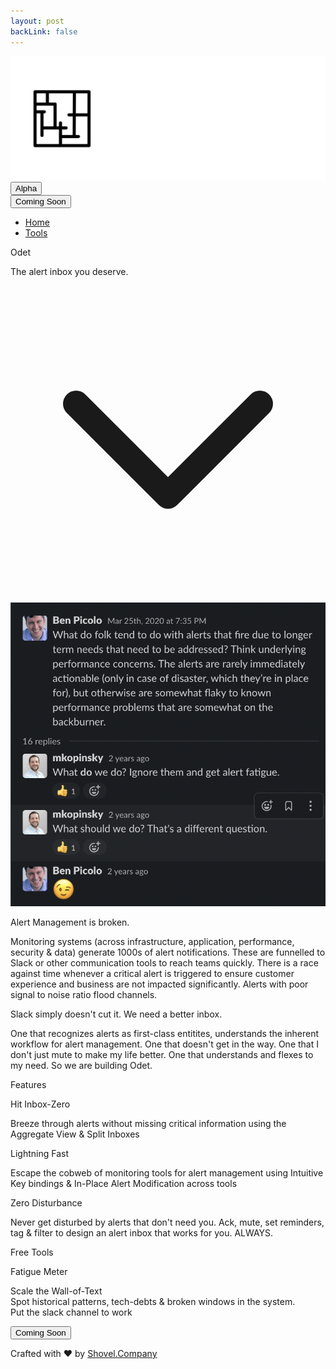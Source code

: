 ```yaml
---
layout: post
backLink: false
---
```


<div class="grid h-screen grid-cols-10 grid-rows-4 font-sans bg-cover bg-center" style="background-image: url('https://images.unsplash.com/photo-1519681393784-d120267933ba?ixid=MnwxMjA3fDB8MHxwaG90by1wYWdlfHx8fGVufDB8fHx8&ixlib=rb-1.2.1&auto=format&fit=crop&w=1124&q=100')">

<nav class="bg-transparent border-gray-200 px-4 md:px-10 py-2.5 rounded dark:bg-gray-800 w-screen">
  <div class="container flex flex-wrap justify-between items-center mx-auto">
    <div class="flex flex-row items-center">
      <a href="#" class="flex items-center"><img src="/assets/odet_logo.svg" class="h-6 sm:h-9" alt="Odet Logo" /></a>
      <button type="button" class="text-white bg-gray-900 font-normal rounded-lg text-xs px-2 text-center md:mr-0 h-5 md:h-6">Alpha</button>
    </div>
    <div class="flex md:order-2">
      <button type="button" class="text-white bg-gray-700 hover:bg-gray-900 focus:ring-2 focus:outline-none focus:ring-blue-500 font-medium rounded-lg text-sm px-5 py-2.5 text-center md:mr-0">Coming Soon</button>
    </div>
    <div class="hidden justify-between items-center w-full md:flex md:w-auto md:order-1" id="mobile-menu-4">
      <ul class="flex flex-col mt-4 md:flex-row md:space-x-8 md:mt-0 md:text-sm md:font-medium">
        <li>
          <a href="#" class="block py-2 pr-4 pl-3 text-white hover:text-blue-500 md:p-0 text-lg" aria-current="page">Home</a>
        </li>
        <li>
          <a href="#tools" class="block py-2 pr-4 pl-3 text-white hover:text-blue-500 md:p-0 text-lg">Tools</a>
        </li>
      </ul>
  </div>
  </div>
</nav>

  <div class="top-card grid col-span-6 lg:col-span-4 col-start-3 lg:col-start-4 row-start-3 place-items-center text-center">
    <p class="text-4xl md:text-6xl lg:text-7xl text-white font-semibold mt-4"> Odet </p>
    <p class="text-lg md:text-2xl lg:text-4xl text-white mb-8">The alert inbox you deserve.</p>
  </div>
  <div class="grid w-screen row-start-4 place-items-center">
  <svg class="h-8 w-8 text-white self-end" fill="none" viewBox="0 0 24 24" stroke="currentColor">
      <path stroke-linecap="round" stroke-linejoin="round" stroke-width="2" d="M19 9l-7 7-7-7"/>
      </svg>
  </div>
</div>

<div class="grid bg-gray-900 min-h-screen p-6 md:p-20">
  <div class="card p-3 md:p-20 flex flex-col justify-center md:flex-row text-gray-300">
    <div class="md:w-1/3 hidden md:grid place-content-evenly">
      <img class="w-full object-contain" src="/assets/em_chat.png" alt="Man looking at item at a store">
    </div>
    <div class="w-full md:w-2/3 text-center p-4 flex flex-col justify-around">
      <p class="text-xl lg:text-3xl font-semibold">Alert Management is broken.</p>
      <p class="py-2">Monitoring systems (across infrastructure, application, performance, security & data) generate 1000s of alert notifications. These are funnelled to Slack or other communication tools to reach teams quickly. There is a race against time whenever a critical alert is triggered to ensure customer experience and business are not impacted significantly. Alerts with poor signal to noise ratio flood channels.</p>
      <p class="py-2">Slack simply doesn't cut it. <span class="font-bold text-lg">We need a better inbox.</span></p>
      <p>One that recognizes alerts as first-class entitites, understands the inherent workflow for alert management. One that doesn't get in the way. One that I don't just mute to make my life better. One that understands and flexes to my need. So we are building Odet.</p>
    </div>
  </div>
</div>

<div class="grid min-h-screen blue-blob text-gray-300 p-6 md:p-20 lg:p-20 place-content-evenly">
  <p class="text-lg md:text-2xl lg:text-3xl font-semibold text-center">Features</p>
  <div class="flex flex-col md:flex-row">
    <div class="card grid grid-rows-3 h-64 text-center m-4 p-4 md:p-4 lg:p-8 md:w-1/2">
      <p class="text-lg md:text-2xl lg:text-3xl font-semibold">Hit Inbox-Zero </p>
      <p class="text-sm md:text-base lg:text-lg row-span-2">Breeze through alerts
      without missing critical information using the <span class="font-bold">Aggregate View & Split
      Inboxes</span></p>
    </div>
    <div class="card grid grid-rows-3 h-64 text-center m-4 p-4 md:p-4 lg:p-8 md:w-1/2">
      <p class="text-lg md:text-2xl lg:text-3xl font-semibold">Lightning Fast</p>
      <p class="text-sm md:text-base lg:text-lg row-span-2">Escape the cobweb of monitoring tools for alert management using <span class="font-bold">Intuitive Key bindings & In-Place Alert Modification</span> across tools</p>
    </div>
  </div>

  <div class="flex justify-center">
    <div class="card grid grid-rows-3 h-64 text-center m-4 p-4 md:p-4 lg:p-8 md:w-1/2">
      <p class="text-lg md:text-2xl lg:text-3xl font-semibold">Zero Disturbance</p>
      <p class="text-sm md:text-base lg:text-lg row-span-2">Never get disturbed by alerts that don't need you. Ack, mute, set reminders, tag & filter to design an alert inbox that works for you. <span class="font-bold">ALWAYS.</span></p>
    </div>
  </div>
</div>

<div id="tools" class="relative flex flex-col min-h-screen bg-gray-900 text-gray-300 justify-center">
  <div class="grid place-items-center mx-auto">
  <p class="text-lg md:text-2xl lg:text-2xl font-bold text-center m-8">Free Tools</p>
  <div class="flex justify-center bg-gradient-to-r from-transparent via-purple-400">
    <div class="card grid grid-rows-4 h-80 text-center m-4 p-4 md:p-4 lg:p-8 md:w-2/3 place-items-center">
      <p class="text-lg md:text-2xl lg:text-2xl font-bold">Fatigue Meter</p>
      <p class="text-sm md:text-base lg:text-lg row-span-2"><span
      class="font-bold italic">Scale the Wall-of-Text</span><br>
      Spot historical patterns, tech-debts & broken windows in the system.<br>Put the slack channel to work</p>
      <button type="button" class="text-white bg-gray-700 hover:bg-gray-900 focus:ring-2 focus:outline-none focus:ring-blue-500 font-medium rounded-lg text-sm px-5 py-2.5 text-center w-1/2">Coming Soon</button>
    </div>
  </div>
  </div>
  <div class="grid text-center text-white font-extralight">
    <p> Crafted with &#10084; by <a href="https://shovel.company" target="_blank" class="underline text-purple-400"> Shovel.Company </a> </p>
  </div>
</div>
